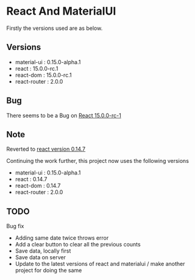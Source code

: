 React And MaterialUI
==============================

Firstly the versions used are as below.

Versions
--------------
 - material-ui  : 0.15.0-alpha.1
 - react        : 15.0.0-rc.1
 - react-dom    : 15.0.0-rc.1
 - react-router : 2.0.0

Bug
-------------
There seems to be a Bug on [React 15.0.0-rc-1][react-bug-1]

Note
----------
Reverted to [react version 0.14.7][repo-diff-1]          

Continuing the work further, this project now uses the following versions

- material-ui   : 0.15.0-alpha.1
- react         : 0.14.7
- react-dom     : 0.14.7
- react-router  : 2.0.0

TODO
----------------

Bug fix
 - Adding same date twice throws error
 - Add a clear button to clear all the previous counts
 - Save data, locally first
 - Save data on server
 - Update to the latest versions of react and materialui / make another project for doing the same



[1]: https://github.com/saumya/ReactRouter-102
[2]: http://www.material-ui.com/
[3]: https://www.npmjs.com/package/material-ui
[4]: https://www.npmjs.com/package/react-tap-event-plugin
[react-bug-1]: https://github.com/facebook/react/issues/6221
[repo-diff-1]: https://github.com/saumya/React-MaterialUI-102/commit/6921343f70934e056c93d3d46e1148daaf52a0f3
[ref-1]: https://github.com/callemall/material-ui/blob/master/src/date-picker/date-picker-dialog.jsx
[ref-2-so]: http://stackoverflow.com/questions/35378272/render-full-calendar-of-datepicker-on-a-page
